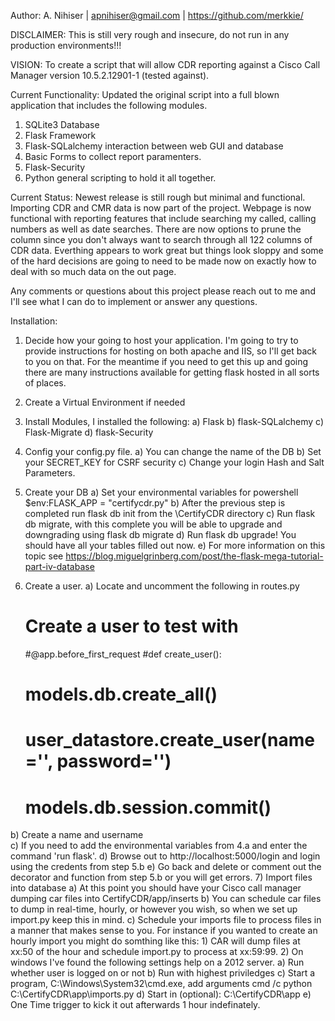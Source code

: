 Author: A. Nihiser | apnihiser@gmail.com | https://github.com/merkkie/

DISCLAIMER: This is still very rough and insecure, do not run in any production environments!!!

VISION: To create a script that will allow CDR reporting against a Cisco Call Manager version 10.5.2.12901-1 (tested against).

Current Functionality: Updated the original script into a full blown application that includes the following modules.
  1) SQLite3 Database
  2) Flask Framework
  3) Flask-SQLalchemy interaction between web GUI and database
  4) Basic Forms to collect report paramenters.
  5) Flask-Security
  6) Python general scripting to hold it all together.

Current Status: Newest release is still rough but minimal and functional. Importing CDR and CMR data is now part of the project. Webpage is now functional with reporting features that include searching my called, calling numbers as well as date searches. There are now options to prune the column since you don't always want to search through all 122 columns of CDR data. Everthing appears to work great but things look sloppy and some of the hard decisions are going to need to be made now on exactly how to deal with so much data on the out page.

Any comments or questions about this project please reach out to me and I'll see what I can do to implement or answer any questions.

Installation: 

  1) Decide how your going to host your application. I'm going to try to provide instructions for hosting on both apache and IIS, so I'll get back to you on that. For the meantime if you need to get this up and going there are many instructions available for getting flask hosted in all sorts of places.

  2) Create a Virtual Environment if needed

  3) Install Modules, I installed the following:
    a) Flask
    b) flask-SQLalchemy
    c) Flask-Migrate
    d) flask-Security
  4) Config your config.py file.
    a) You can change the name of the DB
    b) Set your SECRET_KEY for CSRF security
    c) Change your login Hash and Salt Parameters.
  5) Create your DB
    a) Set your environmental variables for powershell $env:FLASK_APP = "certifycdr.py"
    b) After the previous step is completed run flask db init from the \CertifyCDR directory
    c) Run flask db migrate, with this complete you will be able to upgrade and downgrading using flask db migrate
    d) Run flask db upgrade! You should have all your tables filled out now.
    e) For more information on this topic see https://blog.miguelgrinberg.com/post/the-flask-mega-tutorial-part-iv-database
  6)  Create a user.
  a) Locate and uncomment  the following in routes.py   
      # Create a user to test with
      #@app.before_first_request
      #def create_user():
      #    models.db.create_all()
      #    user_datastore.create_user(name='', password='')
      #    models.db.session.commit()
  b) Create a name and username      
  c) If you need to add the environmental variables from 4.a and enter the command 'run flask'.
  d) Browse out to http://localhost:5000/login and login using the credents from step 5.b
  e) Go back and delete or comment out the decorator and function from step 5.b or you will get errors.
  7) Import files into database
    a) At this point you should have your Cisco call manager dumping car files into CertifyCDR/app/inserts
    b) You can schedule car files to dump in real-time, hourly, or however you wish, so when we set up import.py keep this in mind.
    c) Schedule your imports file to process files in a manner that makes sense to you. For instance if you wanted to 
    create an hourly import you might do somthing like this:
      1) CAR will dump files at xx:50 of the hour and schedule import.py to process at xx:59:99.
      2) On windows I've found the following settings help on a 2012 server. 
        a) Run whether user is logged on or not
        b) Run with highest priviledges
        c) Start a program, C:\Windows\System32\cmd.exe, add arguments cmd /c python C:\CertifyCDR\app\imports.py
        d) Start in (optional): C:\CertifyCDR\app
        e) One Time trigger to kick it out afterwards 1 hour indefinately.

